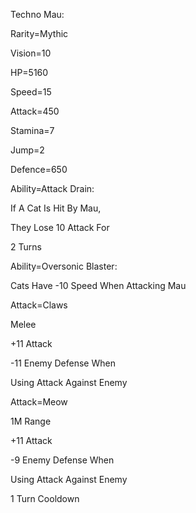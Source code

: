 Techno Mau:

Rarity=Mythic

Vision=10

HP=5160

Speed=15

Attack=450

Stamina=7

Jump=2

Defence=650

Ability=Attack Drain:

If A Cat Is Hit By Mau,

They Lose 10 Attack For 

2 Turns

Ability=Oversonic Blaster:

Cats Have -10 Speed When Attacking Mau

Attack=Claws

Melee

+11 Attack

-11 Enemy Defense When

Using Attack Against Enemy

Attack=Meow

1M Range

+11 Attack

-9 Enemy Defense When

Using Attack Against Enemy

1 Turn Cooldown
